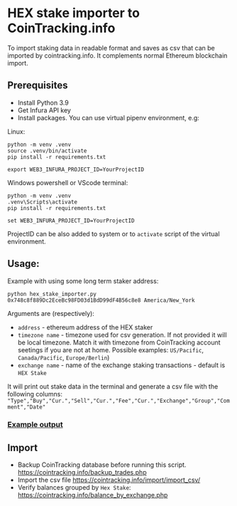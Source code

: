 # HEX stake importer to CoinTracking.info
To import staking data in readable format and saves as csv that can be imported by cointracking.info. It complements normal Ethereum blockchain import.


## Prerequisites

- Install Python 3.9
- Get Infura API key
- Install packages. You can use virtual pipenv environment, e.g:

Linux:
```
python -m venv .venv 
source .venv/bin/activate
pip install -r requirements.txt

export WEB3_INFURA_PROJECT_ID=YourProjectID
```
Windows powershell or VScode terminal:
```
python -m venv .venv 
.venv\Scripts\activate
pip install -r requirements.txt

set WEB3_INFURA_PROJECT_ID=YourProjectID
```
ProjectID can be also added to system or to `activate` script of the virtual environment.

## Usage:
Example with using some long term staker address:
```
python hex_stake_importer.py 0x748c8f889Dc2EceBc98FD03d1BdD99dF4B56c8e8 America/New_York
```
Arguments are (respectively):
- `address` - ethereum address of the HEX staker
- `timezone name` - timezone used for csv generation. If not provided it will be local timezone. Match it with timezone from CoinTracking account seetings if you are not at home. Possible examples: `US/Pacific`, `Canada/Pacific`, `Europe/Berlin`)
- `exchange name` - name of the exchange staking transactions - default is `HEX Stake`

It will print out stake data in the terminal and generate a csv file with the following columns:
```"Type","Buy","Cur.","Sell","Cur.","Fee","Cur.","Exchange","Group","Comment","Date"```

### **[Example output](test/Stakes_0x748c8f889Dc2EceBc98FD03d1BdD99dF4B56c8e8_L48.csv)**

## Import
- Backup CoinTracking database before running this script. https://cointracking.info/backup_trades.php
- Import the csv file https://cointracking.info/import/import_csv/
- Verify balances grouped by `Hex Stake`: https://cointracking.info/balance_by_exchange.php